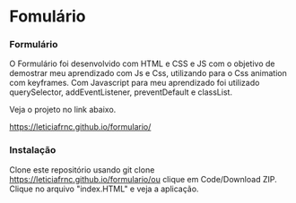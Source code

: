 # Fomulário 
### Formulário


O Formulário foi desenvolvido com HTML e CSS e JS com o objetivo de demostrar meu aprendizado com Js e Css, utilizando para o Css animation com keyframes. 
Com Javascript para meu aprendizado foi utilizado querySelector, addEventListener, preventDefault e classList. 

 Veja o projeto no link abaixo.
 
 https://leticiafrnc.github.io/formulario/

### Instalação 

Clone este repositório usando git clone https://leticiafrnc.github.io/formulario/ou clique em Code/Download ZIP.
Clique no arquivo "index.HTML" e veja a aplicação.
